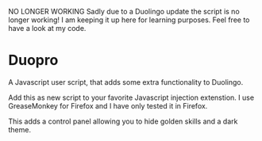 NO LONGER WORKING
Sadly due to a Duolingo update the script is no longer working!
I am keeping it up here for learning purposes. Feel free to have a look at my code.

# Duopro
A Javascript user script, that adds some extra functionality to Duolingo.

Add this as new script to your favorite Javascript injection extenstion.
I use GreaseMonkey for Firefox and I have only tested it in Firefox.

This adds a control panel allowing you to hide golden skills and a dark theme.
